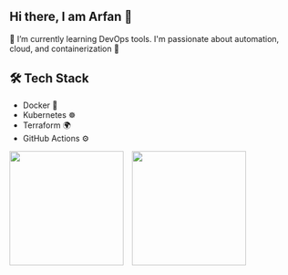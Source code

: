 ## Hi there, I am Arfan 👋
🌱 I’m currently learning DevOps tools. I'm passionate about automation, cloud, and containerization 🚀

## 🛠️ Tech Stack
- Docker 🐳
- Kubernetes ☸️
- Terraform 🌍
- GitHub Actions ⚙️

<img src="https://media2.giphy.com/media/v1.Y2lkPTc5MGI3NjExeWp6YTluZ3FjYzV4NDBiZmhhY3Y5cTRmdzZtanFxeXByN3BwZnB5YyZlcD12MV9pbnRlcm5hbF9naWZfYnlfaWQmY3Q9Zw/3Xw8jY3zbFRtFd6eK8/giphy.gif" width="200" style="margin-right: 15px;"/><img src="https://media3.giphy.com/media/v1.Y2lkPTc5MGI3NjExMDcyOHF6ZzdpcG1qNG9jcnR5NnJpdnIyZjdvZWx4c2p6YjVsemt1aiZlcD12MV9pbnRlcm5hbF9naWZfYnlfaWQmY3Q9Zw/78XCFBGOlS6keY1Bil/giphy.gif" width="200"/>

 
<!--
**dev-arfan/dev-arfan** is a ✨ _special_ ✨ repository because its `README.md` (this file) appears on your GitHub profile.

Here are some ideas to get you started:

- 🔭 I’m currently working on ...
- 🌱 I’m currently learning ...
- 👯 I’m looking to collaborate on ...
- 🤔 I’m looking for help with ...
- 💬 Ask me about ...
- 📫 How to reach me: ...
- 😄 Pronouns: ...
- ⚡ Fun fact: ...
-->
